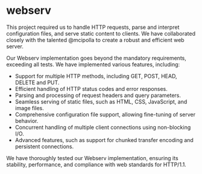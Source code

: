 # webserv

This project required us to handle HTTP requests, parse and interpret configuration files, and serve static content to clients. We have collaborated closely with the talented @mcipolla to create a robust and efficient web server.

Our Webserv implementation goes beyond the mandatory requirements, exceeding all tests. We have implemented various features, including:

- Support for multiple HTTP methods, including GET, POST, HEAD, DELETE and PUT.
- Efficient handling of HTTP status codes and error responses.
- Parsing and processing of request headers and query parameters.
- Seamless serving of static files, such as HTML, CSS, JavaScript, and image files.
- Comprehensive configuration file support, allowing fine-tuning of server behavior.
- Concurrent handling of multiple client connections using non-blocking I/O.
- Advanced features, such as support for chunked transfer encoding and persistent connections.

We have thoroughly tested our Webserv implementation, ensuring its stability, performance, and compliance with web standards for HTTP/1.1.

